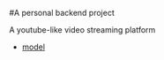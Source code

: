 #A personal backend project

A youtube-like video streaming platform

- [model](https://app.eraser.io/workspace/YtPqZ1VogxGy1jzIDkzj)